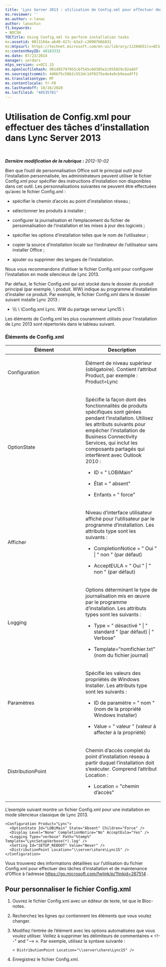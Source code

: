 ```yaml
---
title: 'Lync Server 2013 : utilisation de Config.xml pour effectuer des tâches d’installation'
ms.reviewer: ''
ms.author: v-lanac
author: lanachin
f1.keywords:
- NOCSH
TOCTitle: Using Config.xml to perform installation tasks
ms:assetid: 0813184a-ab40-417c-b3a3-c2090766b831
ms:mtpsurl: https://technet.microsoft.com/en-us/library/JJ204651(v=OCS.15)
ms:contentKeyID: 48183332
ms.date: 07/23/2014
manager: serdars
mtps_version: v=OCS.15
ms.openlocfilehash: 901d95797955c6f545c0d305e2c855829c92addf
ms.sourcegitcommit: 4d6bf5c58b2c553dc1df8375ede4a9cb9eaadff2
ms.translationtype: MT
ms.contentlocale: fr-FR
ms.lasthandoff: 10/16/2020
ms.locfileid: "48535781"
---
```

# <a name="using-configxml-to-perform-installation-tasks-in-lync-server-2013"></a>Utilisation de Config.xml pour effectuer des tâches d’installation dans Lync Server 2013

<div data-xmlns="http://www.w3.org/1999/xhtml">

<div class="topic" data-xmlns="http://www.w3.org/1999/xhtml" data-msxsl="urn:schemas-microsoft-com:xslt" data-cs="https://msdn.microsoft.com/">

<div data-asp="https://msdn2.microsoft.com/asp">



</div>

<div id="mainSection">

<div id="mainBody">

<span> </span>

_**Dernière modification de la rubrique :** 2012-10-02_

Bien que l’outil de personnalisation Office soit le principal outil pour l’installation personnalisée, les administrateurs peuvent utiliser le fichier Config.xml pour spécifier des instructions d’installation non disponibles dans cet outil. Les personnalisations suivantes ne peuvent être effectuées qu’avec le fichier Config.xml :

  - spécifier le chemin d’accès au point d’installation réseau ;

  - sélectionner les produits à installer ;

  - configurer la journalisation et l’emplacement du fichier de personnalisation de l’installation et les mises à jour des logiciels ;

  - spécifier les options d’installation telles que le nom de l’utilisateur ;

  - copier la source d’installation locale sur l’ordinateur de l’utilisateur sans installer Office ;

  - ajouter ou supprimer des langues de l’installation.

Nous vous recommandons d’utiliser le fichier Config.xml pour configurer l’installation en mode silencieux de Lync 2013.

Par défaut, le fichier Config.xml qui est stocké dans le dossier du produit principal (par exemple, \\ produit. WW) indique au programme d’installation d’installer ce produit. Par exemple, le fichier Config.xml dans le dossier suivant installe Lync 2013 :

  - \\\\\\ \\ \\Config.xml Lync. WW du partage serveur Lync15 \\

Les éléments de Config.xml les plus couramment utilisés pour l’installation de Lync 2013 sont répertoriés dans le tableau suivant.

### <a name="configxml-elements"></a>Éléments de Config.xml

<table>
<colgroup>
<col style="width: 50%" />
<col style="width: 50%" />
</colgroup>
<thead>
<tr class="header">
<th>Élément</th>
<th>Description</th>
</tr>
</thead>
<tbody>
<tr class="odd">
<td><p>Configuration</p></td>
<td><p>Élément de niveau supérieur (obligatoire). Contient l’attribut Product, par exemple : Product=Lync</p></td>
</tr>
<tr class="even">
<td><p>OptionState</p></td>
<td><p>Spécifie la façon dont des fonctionnalités de produits spécifiques sont gérées pendant l’installation. Utilisez les attributs suivants pour empêcher l’installation de Business Connectivity Services, qui inclut les composants partagés qui interfèrent avec Outlook 2010 :</p>
<ul>
<li><p>ID = &quot; LOBiMain&quot;</p></li>
<li><p>État = &quot; absent&quot;</p></li>
<li><p>Enfants = &quot; force&quot;</p></li>
</ul></td>
</tr>
<tr class="odd">
<td><p>Afficher</p></td>
<td><p>Niveau d’interface utilisateur affiché pour l’utilisateur par le programme d’installation. Les attributs type sont les suivants :</p>
<ul>
<li><p>CompletionNotice = &quot; Oui &quot;  |  &quot; non &quot; (par défaut)</p></li>
<li><p>AcceptEULA = &quot; Oui &quot;  |  &quot; non &quot; (par défaut)</p></li>
</ul></td>
</tr>
<tr class="even">
<td><p>Logging</p></td>
<td><p>Options déterminant le type de journalisation mis en œuvre par le programme d’installation. Les attributs types sont les suivants :</p>
<ul>
<li><p>Type = &quot; désactivé &quot;  |  &quot; standard &quot; (par défaut) | &quot; Verbose&quot;</p></li>
<li><p>Template=”nomfichier.txt” (nom du fichier journal)</p></li>
</ul></td>
</tr>
<tr class="odd">
<td><p>Paramètres</p></td>
<td><p>Spécifie les valeurs des propriétés de Windows Installer. Les attributs type sont les suivants :</p>
<ul>
<li><p>ID de paramètre = &quot; nom &quot; (nom de la propriété Windows Installer)</p></li>
<li><p>Value = &quot; valeur &quot; (valeur à affecter à la propriété)</p></li>
</ul></td>
</tr>
<tr class="even">
<td><p>DistributionPoint</p></td>
<td><p>Chemin d’accès complet du point d’installation réseau à partir duquel l’installation doit s’exécuter. Comprend l’attribut Location :</p>
<ul>
<li><p>Location = "chemin d’accès"</p></li>
</ul></td>
</tr>
</tbody>
</table>


L’exemple suivant montre un fichier Config.xml pour une installation en mode silencieux classique de Lync 2013.

    <Configuration Product="Lync">
      <OptionState Id="LOBiMain" State="Absent" Children="Force" />
      <Display Level="None" CompletionNotice="No" AcceptEula="Yes" />
      <Logging Type="verbose" Path="%temp%" Template="LyncSetupVerbose(*).log" />
      <Setting Id="SETUP_REBOOT" Value="Never" />
      <DistributionPoint Location="\\server\share\Lync15" />
    </Configuration>

Vous trouverez des informations détaillées sur l’utilisation du fichier Config.xml pour effectuer des tâches d’installation et de maintenance d’Office à l’adresse <https://go.microsoft.com/fwlink/p/?linkid=267514> .

<div>

## <a name="to-customize-the-configxml-file"></a>Pour personnaliser le fichier Config.xml

1.  Ouvrez le fichier Config.xml avec un éditeur de texte, tel que le Bloc-notes.

2.  Recherchez les lignes qui contiennent les éléments que vous voulez changer.

3.  Modifiez l’entrée de l’élément avec les options automatisées que vous voulez utiliser. Veillez à supprimer les délimiteurs de commentaires « \<\!--" and "--\> ». Par exemple, utilisez la syntaxe suivante :
    
        < DistributionPoint Location="\\server\share\Lync15" />

4.  Enregistrez le fichier Config.xml.

</div>

</div>

<span> </span>

</div>

</div>

</div>

